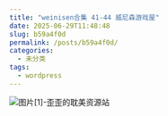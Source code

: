 ```yaml
---
title: "weinisen合集 41-44 威尼森游戏屋"
date: 2025-06-29T11:48:48
slug: b59a4f0d
permalink: /posts/b59a4f0d/
categories:
  - 未分类
tags:
  - wordpress
---
```


![图片[1]-歪歪的耽美资源站](/images/wp/b59a4f0d-c88a8aaa.jpg)
